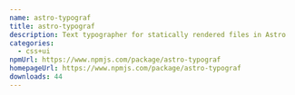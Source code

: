 ```yaml
---
name: astro-typograf
title: astro-typograf
description: Text typographer for statically rendered files in Astro
categories:
  - css+ui
npmUrl: https://www.npmjs.com/package/astro-typograf
homepageUrl: https://www.npmjs.com/package/astro-typograf
downloads: 44
---
```

